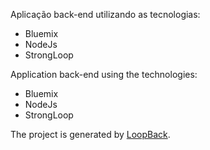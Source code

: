 Aplicação back-end utilizando as tecnologias:

- Bluemix
- NodeJs
- StrongLoop


Application back-end using the technologies:

- Bluemix
- NodeJs
- StrongLoop


The project is generated by [LoopBack](http://loopback.io).
